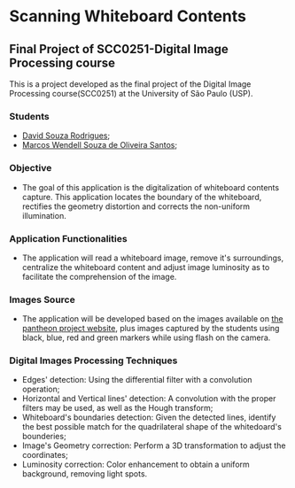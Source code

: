 # Scanning Whiteboard Contents
## Final Project of SCC0251-Digital Image Processing course
This is a project developed as the final project of the Digital Image Processing course(SCC0251) at the University of São Paulo (USP).
### Students
* [David Souza Rodrigues](https://github.com/bicanco);
* [Marcos Wendell Souza de Oliveira Santos](https://github.com/MarcosWendell);
### Objective
* The goal of this application is the digitalization of whiteboard contents capture. This application locates the boundary of the whiteboard, rectifies the geometry distortion and corrects the non-uniform illumination.
### Application Functionalities
* The application will read a whiteboard image, remove it's surroundings, centralize the whiteboard content and adjust image luminosity as to facilitate the comprehension of the image.
### Images Source
* The application will be developed based on the images available on [the pantheon project website](https://clouard.users.greyc.fr/Pantheon/experiments/whiteboard-scanning/index-en.html), plus images captured by the students using black, blue, red and green markers while using flash on the camera.
### Digital Images Processing Techniques
* Edges' detection: Using the differential filter with a convolution operation;
* Horizontal and Vertical lines' detection: A convolution with the proper filters may be used, as well as the Hough transform;
* Whiteboard's boundaries detection: Given the detected lines, identify the best possible match for the quadrilateral shape of the whitedoard's bounderies;
* Image's Geometry correction: Perform a 3D transformation to adjust the coordinates;
* Luminosity correction: Color enhancement to obtain a uniform background, removing light spots.

